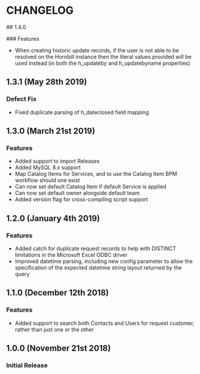 # CHANGELOG

## 1.4.0

### Features

- When creating historic update records, if the user is not able to be resolved on the Hornbill instance then the literal values provided will be used instead (in both the h_updateby and h_updatebyname properties)

## 1.3.1 (May 28th 2019)

### Defect Fix

- Fixed duplicate parsing of h_dateclosed field mapping

## 1.3.0 (March 21st 2019)

### Features

- Added support to import Releases
- Added MySQL 8.x support
- Map Catalog Items for Services, and to use the Catalog Item BPM workflow should one exist
- Can now set default Catalog Item if default Service is applied
- Can now set default owner alongside default team
- Added version flag for cross-compiling script support

## 1.2.0 (January 4th 2019)

### Features

- Added catch for duplicate request records to help with DISTINCT limitations in the Microsoft Excel ODBC driver
- Improved datetime parsing, including new config parameter to allow the specification of the expected datetime string layout returned by the query

## 1.1.0 (December 12th 2018)

### Features

- Added support to search both Contacts and Users for request customer, rather than just one or the other

## 1.0.0 (November 21st 2018)

### Initial Release